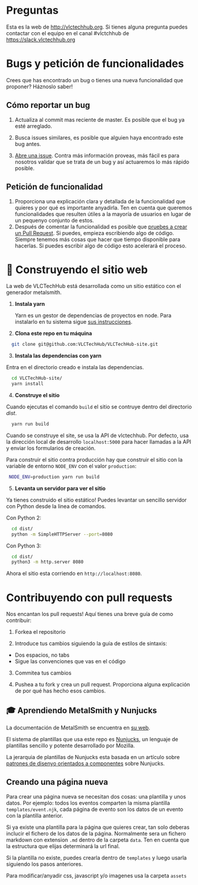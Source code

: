 # Preguntas

Esta es la web de http://vlctechhub.org. Si tienes alguna pregunta puedes contactar con el equipo en el canal #vlctchhub de https://slack.vlctechhub.org

# Bugs y petición de funcionalidades

Crees que has encontrado un bug o tienes una nueva funcionalidad que proponer? Háznoslo saber!

## Cómo reportar un bug

1. Actualiza al commit mas reciente de master. Es posible que el bug ya esté arreglado.

2. Busca issues similares, es posible que alguien haya encontrado este bug antes.

3. [Abre una issue](https://github.com/VLCTechHub/VLCTechHub-site/issues/new). Contra más información proveas, más fácil es para nosotros validar que se trata de un bug y así actuaremos lo más rápido posible.

## Petición de funcionalidad

1. Proporciona una explicación clara y detallada de la funcionalidad que quieres y por qué es importante anyadirla. Ten en cuenta que queremos funcionalidades que resulten útiles a la mayoría de usuarios en lugar de un pequenyo conjunto de estos.
2. Después de comentar la funcionalidad es posible que [pruebes a crear un Pull Request](https://help.github.com/en/articles/creating-a-pull-request). Si puedes, empieza escribiendo algo de código. Siempre tenemos más cosas que hacer que tiempo disponible para hacerlas. Si puedes escribir algo de código esto acelerará el proceso.

# 🚀 Construyendo el sitio web

La web de VLCTechHub está desarrollada como un sitio estático con el generador metalsmith.

1. **Instala yarn**

   Yarn es un gestor de dependencias de proyectos en node. Para instalarlo en tu sistema sigue [sus instrucciones](https://yarnpkg.com/en/docs/install).

2. **Clona este repo en tu máquina**

```sh
  git clone git@github.com:VLCTechHub/VLCTechHub-site.git
```

3. **Instala las dependencias con yarn**

Entra en el directorio creado e instala las dependencias.

```sh
  cd VLCTechHub-site/
  yarn install
```

4. **Construye el sitio**

Cuando ejecutas el comando `build` el sitio se contruye dentro del directorio _dist_.

```sh
  yarn run build
```

Cuando se construye el site, se usa la API de vlctechhub. Por defecto, usa la dirección local de desarrollo `localhost:5000` para hacer llamadas a la API y enviar los formularios de creación.

Para construir el sitio contra producción hay que construir el sitio con la variable de entorno `NODE_ENV` con el valor `production`:

```sh
 NODE_ENV=production yarn run build
```

5. **Levanta un servidor para ver el sitio**

Ya tienes construido el sitio estático! Puedes levantar un sencillo servidor con Python desde la linea de comandos.

Con Python 2:

```sh
  cd dist/
  python -m SimpleHTTPServer --port=8080
```

Con Python 3:

```sh
  cd dist/
  python3 -m http.server 8080
```

Ahora el sitio esta corriendo en `http://localhost:8080`.

# Contribuyendo con pull requests

Nos encantan los pull requests! Aquí tienes una breve guía de como contribuir:

1. Forkea el repositorio

2. Introduce tus cambios siguiendo la guía de estilos de sintaxis:

- Dos espacios, no tabs
- Sigue las convenciones que vas en el código

3. Commitea tus cambios

4. Pushea a tu fork y crea un pull request. Proporciona alguna explicación de por qué has hecho esos cambios.

## 🎓 Aprendiendo MetalSmith y Nunjucks

La documentación de MetalSmith se encuentra en [su web](https://metalsmith.io).

El sistema de plantillas que usa este repo es [Nunjucks](https://mozilla.github.io/nunjucks/), un lenguaje de plantillas sencillo y potente desarrollado por Mozilla.

La jerarquia de plantillas de Nunjucks esta basada en un artículo sobre [patrones de disenyo orientados a componentes](https://css-tricks.com/component-led-design-patterns-nunjucks-grunt/) sobre Nunjucks.

## Creando una página nueva

Para crear una página nueva se necesitan dos cosas: una plantilla y unos datos.
Por ejemplo: todos los eventos comparten la misma plantilla `templates/event.njk`, cada página de evento son los datos de un evento con la plantilla anterior.

Si ya existe una plantilla para la página que quieres crear, tan solo deberas inclucir el fichero de los datos de la página. Normalmente sera un fichero markdown con extension `.md` dentro de la carpeta `data`. Ten en cuenta que la estructura que elijas determinará la url final.

Si la plantilla no existe, puedes crearla dentro de `templates` y luego usarla siguiendo los pasos anteriores.

Para modificar/anyadir css, javascript y/o imagenes usa la carpeta `assets`

